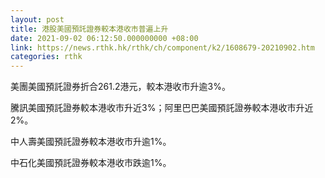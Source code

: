 ```yaml
---
layout: post
title: 港股美國預託證券較本港收市普遍上升
date: 2021-09-02 06:12:50.000000000 +08:00
link: https://news.rthk.hk/rthk/ch/component/k2/1608679-20210902.htm
categories: rthk
---
```


美團美國預託證券折合261.2港元，較本港收市升逾3%。

騰訊美國預託證券較本港收市升近3%；阿里巴巴美國預託證券較本港收市升近2%。

中人壽美國預託證券較本港收市升逾1%。

中石化美國預託證券較本港收市跌逾1%。
